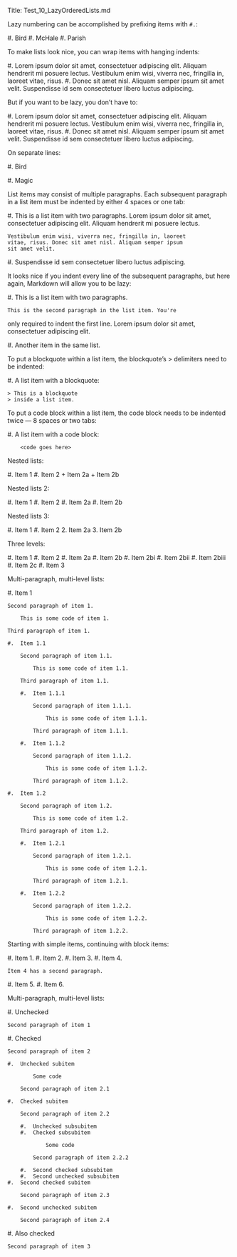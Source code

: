 ﻿Title: Test_10_LazyOrderedLists.md

Lazy numbering can be accomplished by prefixing items with `#.`:

#.  Bird
#.  McHale
#.  Parish

To make lists look nice, you can wrap items with hanging indents:

#.  Lorem ipsum dolor sit amet, consectetuer adipiscing elit.
    Aliquam hendrerit mi posuere lectus. Vestibulum enim wisi,
    viverra nec, fringilla in, laoreet vitae, risus.
#.  Donec sit amet nisl. Aliquam semper ipsum sit amet velit.
    Suspendisse id sem consectetuer libero luctus adipiscing.

But if you want to be lazy, you don’t have to:

#.  Lorem ipsum dolor sit amet, consectetuer adipiscing elit.
Aliquam hendrerit mi posuere lectus. Vestibulum enim wisi,
viverra nec, fringilla in, laoreet vitae, risus.
#.  Donec sit amet nisl. Aliquam semper ipsum sit amet velit.
Suspendisse id sem consectetuer libero luctus adipiscing.

On separate lines:

#.  Bird

#.  Magic

List items may consist of multiple paragraphs. Each subsequent paragraph in a list item must be indented by either 4 spaces or one tab:

#.  This is a list item with two paragraphs. Lorem ipsum dolor
    sit amet, consectetuer adipiscing elit. Aliquam hendrerit
    mi posuere lectus.

    Vestibulum enim wisi, viverra nec, fringilla in, laoreet
    vitae, risus. Donec sit amet nisl. Aliquam semper ipsum
    sit amet velit.

#.  Suspendisse id sem consectetuer libero luctus adipiscing.

It looks nice if you indent every line of the subsequent paragraphs, but here again, Markdown will allow you to be lazy:

#.  This is a list item with two paragraphs.

    This is the second paragraph in the list item. You're
only required to indent the first line. Lorem ipsum dolor
sit amet, consectetuer adipiscing elit.

#.  Another item in the same list.

To put a blockquote within a list item, the blockquote’s > delimiters need to be indented:

#.  A list item with a blockquote:

    > This is a blockquote
    > inside a list item.

To put a code block within a list item, the code block needs to be indented twice — 8 spaces or two tabs:

#.  A list item with a code block:

        <code goes here>

Nested lists:

#. Item 1
#. Item 2
	+ Item 2a
	+ Item 2b

Nested lists 2:

#. Item 1
#. Item 2
	#. Item 2a
	#. Item 2b

Nested lists 3:

#. Item 1
#. Item 2
	2. Item 2a
	3. Item 2b

Three levels:

#. Item 1
#. Item 2
	#. Item 2a
	#. Item 2b
		#. Item 2bi
		#. Item 2bii
		#. Item 2biii
	#. Item 2c
#. Item 3

Multi-paragraph, multi-level lists:

#.	Item 1
	
	Second paragraph of item 1.
	
		This is some code of item 1.

	Third paragraph of item 1.
	
	#.	Item 1.1
		
		Second paragraph of item 1.1.
	
			This is some code of item 1.1.

		Third paragraph of item 1.1.
	
		#.	Item 1.1.1
		
			Second paragraph of item 1.1.1.
	
				This is some code of item 1.1.1.

			Third paragraph of item 1.1.1.
	
		#.	Item 1.1.2
		
			Second paragraph of item 1.1.2.
	
				This is some code of item 1.1.2.

			Third paragraph of item 1.1.2.
	
	#.	Item 1.2
		
		Second paragraph of item 1.2.
	
			This is some code of item 1.2.

		Third paragraph of item 1.2.
	
		#.	Item 1.2.1
		
			Second paragraph of item 1.2.1.
	
				This is some code of item 1.2.1.

			Third paragraph of item 1.2.1.
	
		#.	Item 1.2.2
		
			Second paragraph of item 1.2.2.
	
				This is some code of item 1.2.2.

			Third paragraph of item 1.2.2.

Starting with simple items, continuing with block items:

#.	Item 1.
#.	Item 2.
#.	Item 3.
#.	Item 4.
	
	Item 4 has a second paragraph.

#.	Item 5.
#.	Item 6.


Multi-paragraph, multi-level lists:

#.	Unchecked
	
	Second paragraph of item 1

#.	Checked
	
	Second paragraph of item 2
	
	#.	Unchecked subitem

			Some code

		Second paragraph of item 2.1

	#.	Checked subitem

		Second paragraph of item 2.2

		#.	Unchecked subsubitem
		#.	Checked subsubitem

				Some code

			Second paragraph of item 2.2.2

		#.	Second checked subsubitem
		#.	Second unchecked subsubitem
	#.	Second checked subitem

		Second paragraph of item 2.3

	#.	Second unchecked subitem

		Second paragraph of item 2.4

#.	Also checked

	Second paragraph of item 3

